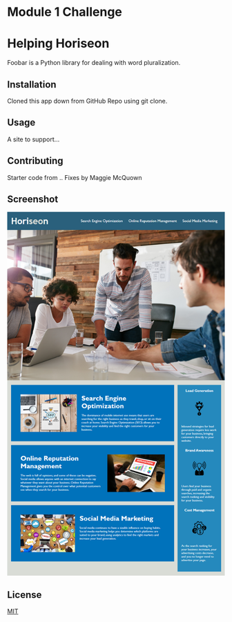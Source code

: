 # Module 1 Challenge 
# Helping Horiseon

Foobar is a Python library for dealing with word pluralization.

## Installation

Cloned this app down from GitHub Repo using git clone. 

## Usage

A site to support... 

## Contributing

Starter code from ..
Fixes by Maggie McQuown

## Screenshot

![Alt text](/images/01-html-css-git-homework-demo.png?raw=true "Screenshot of App")

## License

[MIT](https://choosealicense.com/licenses/mit/)

